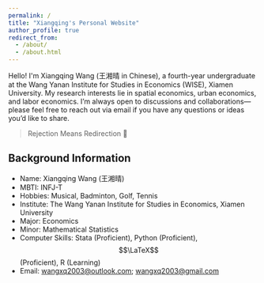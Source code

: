 ```yaml
---
permalink: /
title: "Xiangqing's Personal Website"
author_profile: true
redirect_from: 
  - /about/
  - /about.html
---
```


Hello! I'm Xiangqing Wang (王湘晴 in Chinese), a fourth-year undergraduate at the Wang Yanan Institute for Studies in Economics (WISE), Xiamen University. My research interests lie in spatial economics, urban economics, and labor economics. I’m always open to discussions and collaborations—please feel free to reach out via email if you have any questions or ideas you’d like to share.

> Rejection Means Redirection 🌌

## Background Information
- Name: Xiangqing Wang (王湘晴)
- MBTI: INFJ-T
- Hobbies: Musical, Badminton, Golf, Tennis
- Institute: The Wang Yanan Institute for Studies in Economics, Xiamen University
- Major: Economics
- Minor: Mathematical Statistics
- Computer Skills: Stata (Proficient), Python (Proficient), $$\LaTeX$$ (Proficient), R (Learning)
- Email: [wangxq2003@outlook.com](mailto:wangxq2003@outlook.com); [wangxq2003@gmail.com](mailto:wangxq2003@gmail.com)
